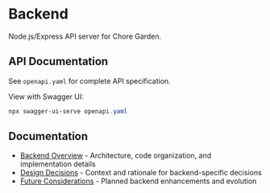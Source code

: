 # Backend

Node.js/Express API server for Chore Garden.

## API Documentation

See `openapi.yaml` for complete API specification.

View with Swagger UI:
```powershell
npx swagger-ui-serve openapi.yaml
```

## Documentation

- [Backend Overview](./documentation/README.md) - Architecture, code organization, and implementation details
- [Design Decisions](./documentation/design_decisions.md) - Context and rationale for backend-specific decisions
- [Future Considerations](./documentation/future_considerations.md) - Planned backend enhancements and evolution
